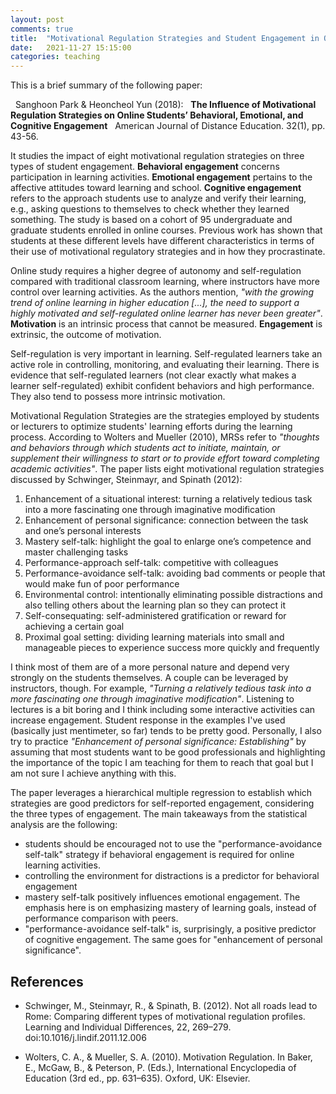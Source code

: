 ```yaml
---
layout: post
comments: true
title:  "Motivational Regulation Strategies and Student Engagement in Online Courses"
date:   2021-11-27 15:15:00
categories: teaching
---
```


This is a brief summary of the following paper: 

&nbsp;&nbsp;Sanghoon Park & Heoncheol Yun (2018): 
&nbsp;&nbsp;**The Influence of Motivational Regulation Strategies on Online Students’ Behavioral, Emotional, and Cognitive Engagement**
&nbsp;&nbsp;American Journal of Distance Education. 32(1), pp. 43-56.

It studies the impact of eight motivational regulation strategies on three types of student engagement. **Behavioral engagement** concerns participation in learning activities. **Emotional engagement** pertains to the affective attitudes toward learning and school. **Cognitive engagement** refers to the approach students use to analyze and verify their learning, e.g., asking questions to themselves to check whether they learned something. The study is based on a cohort of 95 undergraduate and graduate students enrolled in online courses. Previous work has shown that students at these different levels have different characteristics in terms of their use of motivational regulatory strategies and in how they procrastinate. 
 
Online study requires a higher degree of autonomy and self-regulation compared with traditional classroom learning, where instructors have more control over learning activities. As the authors mention, *"with the growing trend of online learning in higher education [...], the need to support a highly motivated and self-regulated online learner has never been greater"*. **Motivation** is an intrinsic process that cannot be measured. **Engagement** is extrinsic, the outcome of motivation. 

Self-regulation is very important in learning. Self-regulated learners take an active role in controlling, monitoring, and evaluating their learning. There is evidence that self-regulated learners (not clear exactly what makes a learner self-regulated) exhibit confident behaviors and high performance. They also tend to possess more intrinsic motivation. 

Motivational Regulation Strategies are the strategies employed by students or lecturers to optimize students' learning efforts during the learning process. According to Wolters and Mueller (2010), MRSs refer to *"thoughts and behaviors through which students act to initiate, maintain, or supplement their willingness to start or to provide effort toward completing academic activities"*. The paper lists eight motivational regulation strategies discussed by Schwinger, Steinmayr, and Spinath (2012):

1. Enhancement of a situational interest: turning a relatively tedious task into a more fascinating one through imaginative modification​
2. Enhancement of personal significance: connection between the task and one’s personal interests​
3. Mastery self-talk: highlight the goal to enlarge one’s competence and master challenging tasks 
4. Performance-approach self-talk: competitive with colleagues​
5. Performance-avoidance self-talk: avoiding bad comments or people that would make fun of poor performance
6. Environmental control: intentionally eliminating possible distractions and also telling others about the learning plan so they can protect it​
7. Self-consequating: self-administered gratification or reward for achieving a certain goal​
8. Proximal goal setting: dividing learning materials into small and manageable pieces to experience success more quickly and frequently​

I think most of them are of a more personal nature and depend very strongly on the students themselves. A couple can be leveraged by instructors, though. For example, *"Turning a relatively tedious task into a more fascinating one through imaginative modification"*. Listening to lectures is a bit boring and I think including some interactive activities can increase engagement. Student response in the examples I've used (basically just mentimeter, so far) tends to be pretty good. Personally, I also try to practice *"Enhancement of personal significance: Establishing"* by assuming that most students want to be good professionals and highlighting the importance of the topic I am teaching for them to reach that goal but I am not sure I achieve anything with this.

The paper leverages a hierarchical multiple regression to establish which strategies are good predictors for self-reported engagement, considering the three types of engagement. The main takeaways from the statistical analysis are the following: 

- students should be encouraged not to use the "performance-avoidance self-talk" strategy if behavioral engagement is required for online learning activities. 
- controlling the environment for distractions is a predictor for behavioral engagement 
- mastery self-talk positively influences emotional engagement. The emphasis here is on emphasizing mastery of learning goals, instead of performance comparison with peers.
- "performance-avoidance self-talk" is, surprisingly, a positive predictor of cognitive engagement. The same goes for "enhancement of personal significance". 


## References

- Schwinger, M., Steinmayr, R., & Spinath, B. (2012). Not all roads lead to Rome: Comparing different types of motivational regulation profiles. Learning and Individual Differences, 22, 269–279. doi:10.1016/j.lindif.2011.12.006

- Wolters, C. A., & Mueller, S. A. (2010). Motivation Regulation. In Baker, E., McGaw, B., & Peterson, P. (Eds.), International Encyclopedia of Education (3rd ed., pp. 631–635). Oxford, UK: Elsevier.

